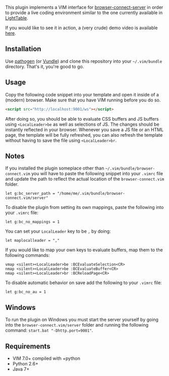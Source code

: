This plugin implements a VIM interface for [browser-connect-server][2]
in order to provide a live coding environment similar to the one
currently available in [LightTable][3].

If you would like to see it in action, a (very crude) demo video is
available [here][4].

Installation
------------

Use [pathogen][1] (or [Vundle][5]) and clone this repository into your
`~/.vim/bundle` directory. That's it, you're good to go.

Usage
-----

Copy the following code snippet into your template and open it inside
of a (modern) browser. Make sure that you have VIM running before you
do so.

```html
<script src="http://localhost:9001/ws"></script>
```

After doing so, you should be able to evaluate CSS buffers and JS
buffers using `<LocalLeader>be` as well as selections of JS. The changes should be
instantly reflected in your browser. Whenever you save a JS file or an HTML page,
the template will be fully refreshed, you can also refresh the template without
having to save the file using `<LocalLeader>br`.

Notes
-----

If you installed the plugin someplace other than
`~/.vim/bundle/browser-connect.vim` you will have to paste the
following snippet into your `.vimrc` file and update the path to
reflect the actual location of the `browser-connect.vim` folder.

```vim
let g:bc_server_path = "/home/me/.vim/bundle/browser-connect.vim/server"
```

To disable the plugin from setting its own mappings, paste the
following into your `.vimrc` file:

```vim
let g:bc_no_mappings = 1
```

You can set your `LocalLeader` key to be `,` by doing:

```vim
let maplocalleader = ","
```

If you would like to map your own keys to evaluate buffers, map them to
the following commands:

```vim
vmap <silent><LocalLeader>be :BCEvaluateSelection<CR>
nmap <silent><LocalLeader>be :BCEvaluateBuffer<CR>
nmap <silent><LocalLeader>br :BCReloadPage<CR>
```

To disable automatic behavior on save add the following to your
`.vimrc` file:

```vim
let g:bc_no_au = 1
```

Windows
-------

To run the plugin on Windows you must start the server yourself by
going into the `browser-connect.vim/server` folder and running the
following command: `start.bat "-Dhttp.port=9001"`.

Requirements
------------

* VIM 7.0+ compiled with +python
* Python 2.6+
* Java 7+

[1]: https://github.com/tpope/vim-pathogen
[2]: https://github.com/Bogdanp/browser-connect-server
[3]: http://www.lighttable.com/
[4]: http://www.youtube.com/watch?v=Sq-zTpxStBc
[5]: https://github.com/gmarik/vundle
